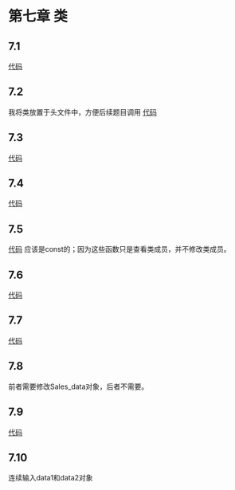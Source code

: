 # 第七章 类

## 7.1
[代码](https://github.com/dqxcj/C-Primer-answer/blob/main/chapter7/7_1.cpp)

## 7.2
我将类放置于头文件中，方便后续题目调用
[代码](https://github.com/dqxcj/C-Primer-answer/blob/main/chapter7/7_2.h)

## 7.3
[代码](https://github.com/dqxcj/C-Primer-answer/blob/main/chapter7/7_3.cpp)

## 7.4
[代码](https://github.com/dqxcj/C-Primer-answer/blob/main/chapter7/7_4.h)

## 7.5
[代码](https://github.com/dqxcj/C-Primer-answer/blob/main/chapter7/7_4.h)
应该是const的；因为这些函数只是查看类成员，并不修改类成员。

## 7.6 
[代码](https://github.com/dqxcj/C-Primer-answer/blob/main/chapter7/7_2.h)

## 7.7
[代码](https://github.com/dqxcj/C-Primer-answer/blob/main/chapter7/7_7.cpp)

## 7.8
前者需要修改Sales_data对象，后者不需要。

## 7.9
[代码](https://github.com/dqxcj/C-Primer-answer/blob/main/chapter7/7_4.h)

## 7.10 
连续输入data1和data2对象

